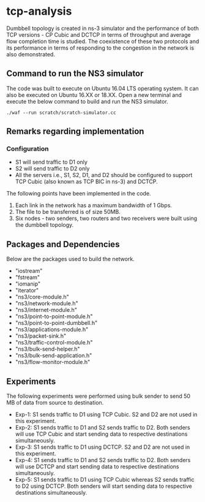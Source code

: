 # tcp-analysis

Dumbbell topology is created in ns-3 simulator and the performance of both TCP versions - CP Cubic and DCTCP in terms of throughput and average flow completion time is studied. The coexistence of these two protocols and its performance in terms of responding to the congestion in the network is also demonstrated.

## Command to run the NS3 simulator

The code was built to execute on Ubuntu 16.04 LTS operating system. It can also be executed on Ubuntu 16.XX or 18.XX. Open a new terminal and execute the below command to build and run the NS3 simulator.

```
./waf --run scratch/scratch-simulator.cc
```

## Remarks regarding implementation

### Configuration
- S1 will send traffic to D1 only
- S2 will send traffic to D2 only
- All the servers i.e., S1, S2, D1, and D2 should be configured to support TCP Cubic (also known as
TCP BIC in ns-3) and DCTCP.

The following points have been implemented in the code.

1. Each link in the network has a maximum bandwidth of 1 Gbps.
2. The file to be transferred is of size 50MB.
3. Six nodes - two senders, two routers and two receivers were built using the dumbbell topology.

## Packages and Dependencies

Below are the packages used to build the network.
 - "iostream"
 - "fstream"
 - "iomanip"
 - "iterator"
 - "ns3/core-module.h"
 - "ns3/network-module.h"
 - "ns3/internet-module.h"
 - "ns3/point-to-point-module.h"
 - "ns3/point-to-point-dumbbell.h"
 - "ns3/applications-module.h"
 - "ns3/packet-sink.h"
 - "ns3/traffic-control-module.h"
 - "ns3/bulk-send-helper.h"
 - "ns3/bulk-send-application.h"
 - "ns3/flow-monitor-module.h"


## Experiments

The following experiments were performed using bulk sender to send 50 MB of data from source to destination.

- Exp-1: S1 sends traffic to D1 using TCP Cubic. S2 and D2 are not used in this experiment.
- Exp-2: S1 sends traffic to D1 and S2 sends traffic to D2. Both senders will use TCP Cubic and start
sending data to respective destinations simultaneously.
- Exp-3: S1 sends traffic to D1 using DCTCP. S2 and D2 are not used in this experiment.
- Exp-4: S1 sends traffic to D1 and S2 sends traffic to D2. Both senders will use DCTCP and start
sending data to respective destinations simultaneously.
- Exp-5: S1 sends traffic to D1 using TCP Cubic whereas S2 sends traffic to D2 using DCTCP. Both
senders will start sending data to respective destinations simultaneously.